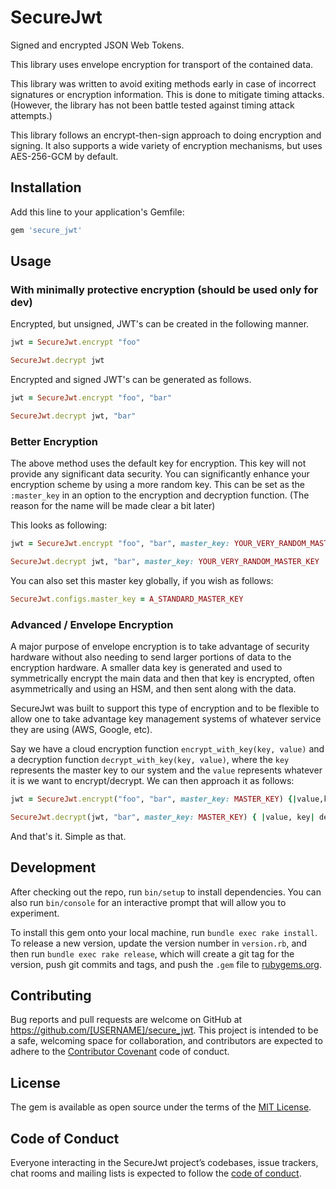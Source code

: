 # SecureJwt

Signed and encrypted JSON Web Tokens.

This library uses envelope encryption for transport of the contained data. 

This library was written to avoid exiting methods early in case of incorrect signatures or encryption information. This is done to mitigate timing attacks. (However, the library has not been battle tested against timing attack attempts.)

This library follows an encrypt-then-sign approach to doing encryption and signing. It also supports a wide variety of encryption mechanisms, but uses AES-256-GCM by default.

## Installation

Add this line to your application's Gemfile:

```ruby
gem 'secure_jwt'
```

## Usage


### With minimally protective encryption (should be used only for dev)

Encrypted, but unsigned, JWT's can be created in the following manner.

```ruby
jwt = SecureJwt.encrypt "foo"

SecureJwt.decrypt jwt
```

Encrypted and signed JWT's can be generated as follows.

```ruby
jwt = SecureJwt.encrypt "foo", "bar"

SecureJwt.decrypt jwt, "bar"
```

### Better Encryption

The above method uses the default key for encryption. This key will not provide any significant data security. You can significantly enhance your encryption scheme by using a more random key. This can be set as the `:master_key` in an option to the encryption and decryption function. (The reason for the name will be made clear a bit later)

This looks as following:

```ruby
jwt = SecureJwt.encrypt "foo", "bar", master_key: YOUR_VERY_RANDOM_MASTER_KEY

SecureJwt.decrypt jwt, "bar", master_key: YOUR_VERY_RANDOM_MASTER_KEY
```

You can also set this master key globally, if you wish as follows:

```ruby
SecureJwt.configs.master_key = A_STANDARD_MASTER_KEY
```

### Advanced / Envelope Encryption
A major purpose of envelope encryption is to take advantage of security hardware without also needing to send larger portions of data to the encryption hardware. A smaller data key is generated and used to symmetrically encrypt the main data and then that key is encrypted, often asymmetrically and using an HSM, and then sent along with the data. 

SecureJwt was built to support this type of encryption and to be flexible to allow one to take advantage key management systems of whatever service they are using (AWS, Google, etc).

Say we have a cloud encryption function `encrypt_with_key(key, value)` and a decryption function `decrypt_with_key(key, value)`, where the `key` represents the master key to our system and the `value` represents whatever it is we want to encrypt/decrypt. We can then approach it as follows:


```ruby
jwt = SecureJwt.encrypt("foo", "bar", master_key: MASTER_KEY) {|value,key| encrypt_with_key key, value }

SecureJwt.decrypt(jwt, "bar", master_key: MASTER_KEY) { |value, key| decrypt_with_key key, value }
```

And that's it. Simple as that.


## Development

After checking out the repo, run `bin/setup` to install dependencies. You can also run `bin/console` for an interactive prompt that will allow you to experiment.

To install this gem onto your local machine, run `bundle exec rake install`. To release a new version, update the version number in `version.rb`, and then run `bundle exec rake release`, which will create a git tag for the version, push git commits and tags, and push the `.gem` file to [rubygems.org](https://rubygems.org).

## Contributing

Bug reports and pull requests are welcome on GitHub at https://github.com/[USERNAME]/secure_jwt. This project is intended to be a safe, welcoming space for collaboration, and contributors are expected to adhere to the [Contributor Covenant](http://contributor-covenant.org) code of conduct.

## License

The gem is available as open source under the terms of the [MIT License](https://opensource.org/licenses/MIT).

## Code of Conduct

Everyone interacting in the SecureJwt project’s codebases, issue trackers, chat rooms and mailing lists is expected to follow the [code of conduct](https://github.com/[USERNAME]/secure_jwt/blob/master/CODE_OF_CONDUCT.md).
